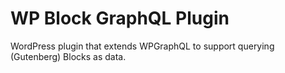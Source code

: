 # WP Block GraphQL Plugin

WordPress plugin that extends WPGraphQL to support querying (Gutenberg) Blocks as data.
